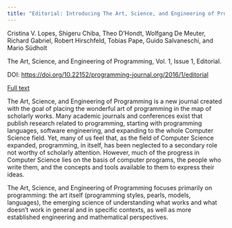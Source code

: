 ```yaml
---
title: "Editorial: Introducing The Art, Science, and Engineering of Programming"
---
```


Cristina V. Lopes, Shigeru Chiba, Theo D’Hondt, Wolfgang De Meuter, Richard Gabriel, Robert Hirschfeld, Tobias Pape, Guido Salvaneschi, and Mario Südholt

The Art, Science, and Engineering of Programming, Vol. 1, Issue 1, Editorial.

DOI: <https://doi.org/10.22152/programming-journal.org/2016/1/editorial>

[Full text](editorial.pdf)

The Art, Science, and Engineering of Programming is a new journal created with the goal of placing the wonderful art of programming in the map of scholarly works. Many academic journals and conferences exist that publish research related to programming, starting with programming languages, software engineering, and expanding to the whole Computer Science field. Yet, many of us feel that, as the field of Computer Science expanded, programming, in itself, has been neglected to a secondary role not worthy of scholarly attention. However, much of the progress in Computer Science lies on the basis of computer programs, the people who write them, and the concepts and tools available to them to express their ideas.The Art, Science, and Engineering of Programming focuses primarily on programming: the art itself (programming styles, pearls, models, languages), the emerging science of understanding what works and what doesn’t work in general and in specific contexts, as well as more established engineering and mathematical perspectives.